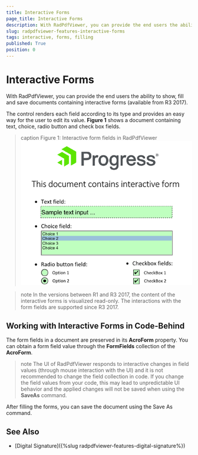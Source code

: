 ```yaml
---
title: Interactive Forms
page_title: Interactive Forms
description: With RadPdfViewer, you can provide the end users the ability to show, fill and save documents containing interactive forms. 
slug: radpdfviewer-features-interactive-forms
tags: interactive, forms, filling
published: True
position: 0
---
```


# Interactive Forms

With RadPdfViewer, you can provide the end users the ability to show, fill and save documents containing interactive forms (available from R3 2017). 

The control renders each field according to its type and provides an easy way for the user to edit its value. **Figure 1** shows a document containing text, choice, radio button and check box fields.

>caption Figure 1: Interactive form fields in RadPdfViewer
![pdfviewer-interactive-forms001](images/pdfviewer-interactive-forms001.png)


>note In the versions between R1 and R3 2017, the content of the interactive forms is visualized read-only. The interactions with the form fields are supported since R3 2017. 

## Working with Interactive Forms in Code-Behind

The form fields in a document are preserved in its **AcroForm** property. You can obtain a form field value through the **FormFields** collection of the **AcroForm**.

>note The UI of RadPdfViewer responds to interactive changes in field values (through mouse interaction with the UI) and it is not recommended to change the field collection in code. If you change the field values from your code, this may lead to unpredictable UI behavior and the applied changes will not be saved when using the **SaveAs** command.

After filling the forms, you can save the document using the Save As command.  

## See Also

* [Digital Signature]({%slug radpdfviewer-features-digital-signature%})
